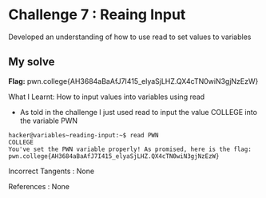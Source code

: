# Challenge 7 : Reaing Input

Developed an understanding of how to use read to set values to variables

## My solve

**Flag:** pwn.college{AH3684aBaAfJ7I415_elyaSjLHZ.QX4cTN0wiN3gjNzEzW}

What I Learnt: How to input values into variables using read

- As told in the challenge I just used read to input the value COLLEGE into the variable PWN

```
hacker@variables~reading-input:~$ read PWN
COLLEGE
You've set the PWN variable properly! As promised, here is the flag:
pwn.college{AH3684aBaAfJ7I415_elyaSjLHZ.QX4cTN0wiN3gjNzEzW}
```

Incorrect Tangents :
None

References :
None

